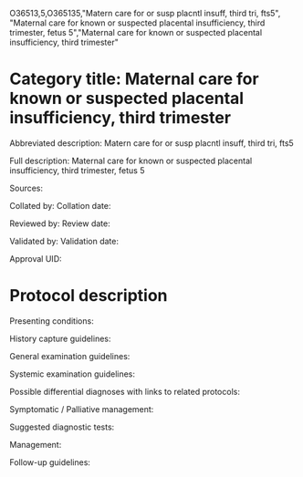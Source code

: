 O36513,5,O365135,"Matern care for or susp placntl insuff, third tri, fts5", "Maternal care for known or suspected placental insufficiency, third trimester, fetus 5","Maternal care for known or suspected placental insufficiency, third trimester"
# Category title: Maternal care for known or suspected placental insufficiency, third trimester

Abbreviated description: Matern care for or susp placntl insuff, third tri, fts5

Full description: Maternal care for known or suspected placental insufficiency, third trimester, fetus 5

Sources:

Collated by:
Collation date:

Reviewed by:
Review date:

Validated by:
Validation date:

Approval UID:

# Protocol description

Presenting conditions:

History capture guidelines:

General examination guidelines:

Systemic examination guidelines:

Possible differential diagnoses with links to related protocols:

Symptomatic / Palliative management:

Suggested diagnostic tests:

Management:

Follow-up guidelines:
